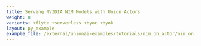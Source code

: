 ```yaml
---
title: Serving NVIDIA NIM Models with Union Actors
weight: 8
variants: +flyte +serverless +byoc +byok
layout: py_example
example_file: /external/unionai-examples/tutorials/nim_on_actor/nim_on_actor.py
---
```

